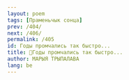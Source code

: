 ```yaml
---
layout: poem
tags: [Праменьчык сонца]
prev: /404/
next: /406/
permalink: /405
id: Годы промчались так быстро...
title: 🚧Годы промчались так быстро...
author: МАРЫЯ ТРЫПАЛАВА
lang: be
---
```



